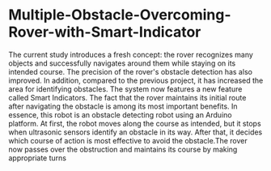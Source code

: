 # Multiple-Obstacle-Overcoming-Rover-with-Smart-Indicator
The current study introduces a fresh concept: the rover recognizes many objects and successfully navigates around them while staying on its intended course. The precision of the rover's obstacle detection has also improved. In addition, compared to the previous project, it has increased the area for identifying obstacles. The system now features a new feature called Smart Indicators. The fact that the rover maintains its initial route after navigating the obstacle is among its most important benefits. In essence, this robot is an obstacle detecting robot using an Arduino platform. At first, the robot moves along the course as intended, but it stops when ultrasonic sensors identify an obstacle in its way. After that, it decides which course of action is most effective to avoid the obstacle.The rover now passes over the obstruction and maintains its course by making appropriate turns
